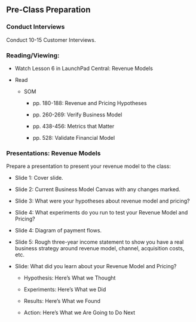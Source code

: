 ## Pre-Class Preparation

### Conduct Interviews

Conduct 10-15 Customer Interviews.

### Reading/Viewing:

* Watch Lesson 6 in LaunchPad Central: Revenue Models

* Read

    * SOM 

        * pp. 180-188: Revenue and Pricing Hypotheses

        * pp. 260-269: Verify Business Model

        * pp. 438-456: Metrics that Matter

        * pp. 528: Validate Financial Model

### Presentations: Revenue Models

Prepare a presentation to present your revenue model to the class:

* Slide 1: Cover slide.

* Slide 2: Current Business Model Canvas with any changes marked.

* Slide 3: What were your hypotheses about revenue model and pricing?

* Slide 4: What experiments do you run to test your Revenue Model and Pricing?

* Slide 4: Diagram of payment flows.

* Slide 5: Rough three-year income statement to show you have a real business strategy around revenue model, channel, acquisition costs, etc. 

* Slide: What did you learn about your Revenue Model and Pricing?

    *  Hypothesis:  Here’s What we Thought

    *  Experiments:  Here’s What we Did

    *  Results:  Here’s What we Found

    * Action:  Here’s What we Are Going to Do Next
